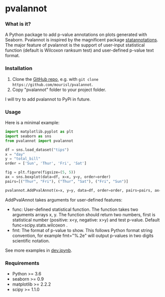 pvalannot
======

### What is it?
A Python package to add p-value annotations on plots generated with Seaborn. Pvalannot is inspired by the magnificent package [statannotations](https://github.com/trevismd/statannotations). The major feature of pvalannot is the support of user-input statistical function (default is Wilcoxon ranksum test) and user-defined p-value text format.

### Installation

1. Clone the [GitHub repo](https://github.com/mourisl/pvalannot), e.g. with `git clone https://github.com/mourisl/pvalannot`.
2. Copy "pvalannot" folder to your project folder.

I will try to add pvalannot to PyPi in future.

### Usage
Here is a minimal example:

```python
import matplotlib.pyplot as plt
import seaborn as sns
from pvalannot import pvalannot

df = sns.load_dataset("tips")
x = "day"
y = "total_bill"
order = ['Sun', 'Thur', 'Fri', 'Sat']

fig = plt.figure(figsize=(5, 5))
ax = sns.boxplot(data=df, x=x, y=y, order=order)
pairs=[("Thur", "Fri"), ("Thur", "Sat"), ("Fri", "Sun")]

pvalannot.AddPvalAnnot(x=x, y=y, data=df, order=order, pairs=pairs, ax=ax, fig=fig)
```

AddPvalAnnot takes arguments for user-defined features:

+ func: User-defined statistical function. The function takes two arguments arrays x, y. The function should return two numbers, first is statistical number (positive: x<y, negative: x>y) and test p-value. Default func=scipy.stats.wilcoxon .
+ fmt: The format of p-value to show. This follows Python format string convention, for example fmt="%.2e" will output p-values in two digits scientific notation. 

See more examples in [dev.ipynb](https://github.com/mourisl/pvalannot/blob/main/dev.ipynb).

### Requirements
+ Python >= 3.6
+ seaborn >= 0.9
+ matplotlib >= 2.2.2
+ scipy >= 1.1.0
